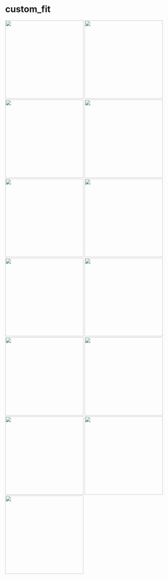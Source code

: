 # custom_fit


<img src="https://github.com/MTegarPamungkas/custom_fit/assets/43881782/f933f51e-6f31-463d-a2f2-defd7cee6299" width="250">
<img src="https://github.com/MTegarPamungkas/custom_fit/assets/43881782/8f0c33d2-78e0-47f3-9e4d-d3f40d9e8bed" width="250">
<img src="https://github.com/MTegarPamungkas/custom_fit/assets/43881782/2dcc2e51-6376-4feb-972b-724e7539cec1" width="250">
<img src="https://github.com/MTegarPamungkas/custom_fit/assets/43881782/55051ac7-951a-4021-885f-f10c910ff4f2" width="250">
<img src="https://github.com/MTegarPamungkas/custom_fit/assets/43881782/1506362f-4249-486e-8bb6-82c2311f1229" width="250">
<img src="https://github.com/MTegarPamungkas/custom_fit/assets/43881782/fdd4261b-142a-4814-aaa5-2308d5e84557" width="250">
<img src="https://github.com/MTegarPamungkas/custom_fit/assets/43881782/230ac912-cb87-4fbb-ab1c-176337ecedb8" width="250">
<img src="https://github.com/MTegarPamungkas/custom_fit/assets/43881782/59af1b86-db2c-4f05-933f-2167d2ac8324" width="250">
<img src="https://github.com/MTegarPamungkas/custom_fit/assets/43881782/4d423958-7fc8-40f6-a771-70081d3f4814" width="250">
<img src="https://github.com/MTegarPamungkas/custom_fit/assets/43881782/b95a1d94-b5ff-482d-b478-9f9a2821b3c2" width="250">
<img src="https://github.com/MTegarPamungkas/custom_fit/assets/43881782/b0f671bb-4339-486a-9a33-a2d99d834a53" width="250">
<img src="https://github.com/MTegarPamungkas/custom_fit/assets/43881782/acc57e67-f8c1-495f-a610-af2a7d3f7bac" width="250">
<img src="https://github.com/MTegarPamungkas/custom_fit/assets/43881782/aad7f623-86ba-4b83-8d58-d7b061abe6c1" width="250">


